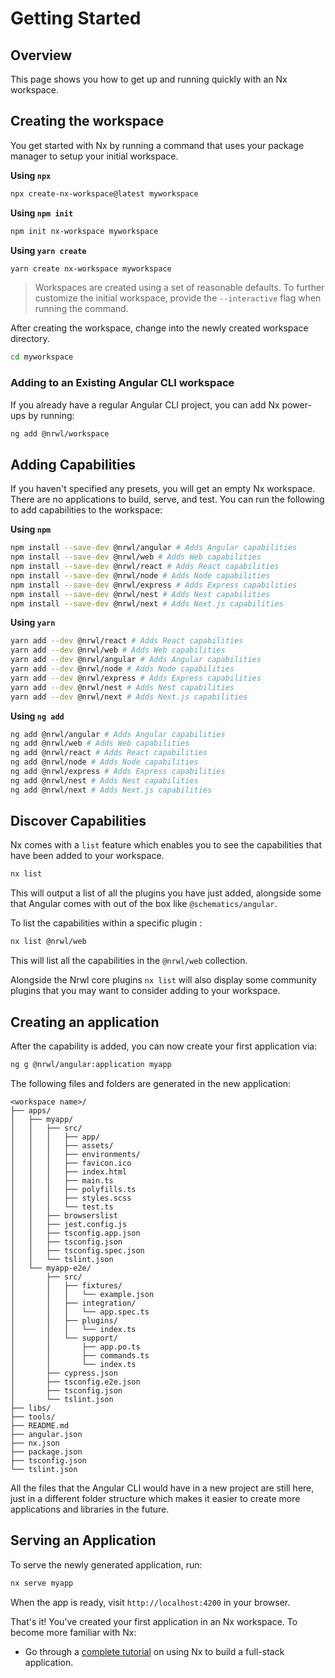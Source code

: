 # Getting Started

## Overview

This page shows you how to get up and running quickly with an Nx workspace.

## Creating the workspace

You get started with Nx by running a command that uses your package manager to setup your initial workspace.

**Using `npx`**

```bash
npx create-nx-workspace@latest myworkspace
```

**Using `npm init`**

```bash
npm init nx-workspace myworkspace
```

**Using `yarn create`**

```bash
yarn create nx-workspace myworkspace
```

> Workspaces are created using a set of reasonable defaults. To further customize the initial workspace, provide the `--interactive` flag when running the command.

After creating the workspace, change into the newly created workspace directory.

```bash
cd myworkspace
```

### Adding to an Existing Angular CLI workspace

If you already have a regular Angular CLI project, you can add Nx power-ups by running:

```bash
ng add @nrwl/workspace
```

## Adding Capabilities

If you haven't specified any presets, you will get an empty Nx workspace. There are no applications to build, serve, and test. You can run the following to add capabilities to the workspace:

**Using `npm`**

```bash
npm install --save-dev @nrwl/angular # Adds Angular capabilities
npm install --save-dev @nrwl/web # Adds Web capabilities
npm install --save-dev @nrwl/react # Adds React capabilities
npm install --save-dev @nrwl/node # Adds Node capabilities
npm install --save-dev @nrwl/express # Adds Express capabilities
npm install --save-dev @nrwl/nest # Adds Nest capabilities
npm install --save-dev @nrwl/next # Adds Next.js capabilities
```

**Using `yarn`**

```bash
yarn add --dev @nrwl/react # Adds React capabilities
yarn add --dev @nrwl/web # Adds Web capabilities
yarn add --dev @nrwl/angular # Adds Angular capabilities
yarn add --dev @nrwl/node # Adds Node capabilities
yarn add --dev @nrwl/express # Adds Express capabilities
yarn add --dev @nrwl/nest # Adds Nest capabilities
yarn add --dev @nrwl/next # Adds Next.js capabilities
```

**Using `ng add`**

```bash
ng add @nrwl/angular # Adds Angular capabilities
ng add @nrwl/web # Adds Web capabilities
ng add @nrwl/react # Adds React capabilities
ng add @nrwl/node # Adds Node capabilities
ng add @nrwl/express # Adds Express capabilities
ng add @nrwl/nest # Adds Nest capabilities
ng add @nrwl/next # Adds Next.js capabilities
```

## Discover Capabilities

Nx comes with a `list` feature which enables you to see the capabilities that have been added to your workspace.

```bash
nx list
```

This will output a list of all the plugins you have just added, alongside some that Angular comes with out of the box like `@schematics/angular`.

To list the capabilities within a specific plugin :

```bash
nx list @nrwl/web
```

This will list all the capabilities in the `@nrwl/web` collection.

Alongside the Nrwl core plugins `nx list` will also display some community plugins that you may want to consider adding to your workspace.

## Creating an application

After the capability is added, you can now create your first application via:

```bash
ng g @nrwl/angular:application myapp
```

The following files and folders are generated in the new application:

```treeview
<workspace name>/
├── apps/
│   ├── myapp/
│   │   ├── src/
│   │   │   ├── app/
│   │   │   ├── assets/
│   │   │   ├── environments/
│   │   │   ├── favicon.ico
│   │   │   ├── index.html
│   │   │   ├── main.ts
│   │   │   ├── polyfills.ts
│   │   │   ├── styles.scss
│   │   │   └── test.ts
│   │   ├── browserslist
│   │   ├── jest.config.js
│   │   ├── tsconfig.app.json
│   │   ├── tsconfig.json
│   │   ├── tsconfig.spec.json
│   │   └── tslint.json
│   └── myapp-e2e/
│       ├── src/
│       │   ├── fixtures/
│       │   │   └── example.json
│       │   ├── integration/
│       │   │   └── app.spec.ts
│       │   ├── plugins/
│       │   │   └── index.ts
│       │   └── support/
│       │       ├── app.po.ts
│       │       ├── commands.ts
│       │       └── index.ts
│       ├── cypress.json
│       ├── tsconfig.e2e.json
│       ├── tsconfig.json
│       └── tslint.json
├── libs/
├── tools/
├── README.md
├── angular.json
├── nx.json
├── package.json
├── tsconfig.json
└── tslint.json
```

All the files that the Angular CLI would have in a new project are still here, just in a different folder structure which makes it easier to create more applications and libraries in the future.

## Serving an Application

To serve the newly generated application, run:

```bash
nx serve myapp
```

When the app is ready, visit `http://localhost:4200` in your browser.

That's it! You've created your first application in an Nx workspace. To become more familiar with Nx:

- Go through a [complete tutorial](/angular/tutorial/01-create-application) on using Nx to build a full-stack application.
